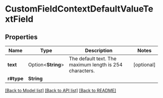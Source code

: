 # CustomFieldContextDefaultValueTextField

## Properties

Name | Type | Description | Notes
------------ | ------------- | ------------- | -------------
**text** | Option<**String**> | The default text. The maximum length is 254 characters. | [optional]
**r#type** | **String** |  | 

[[Back to Model list]](../README.md#documentation-for-models) [[Back to API list]](../README.md#documentation-for-api-endpoints) [[Back to README]](../README.md)


